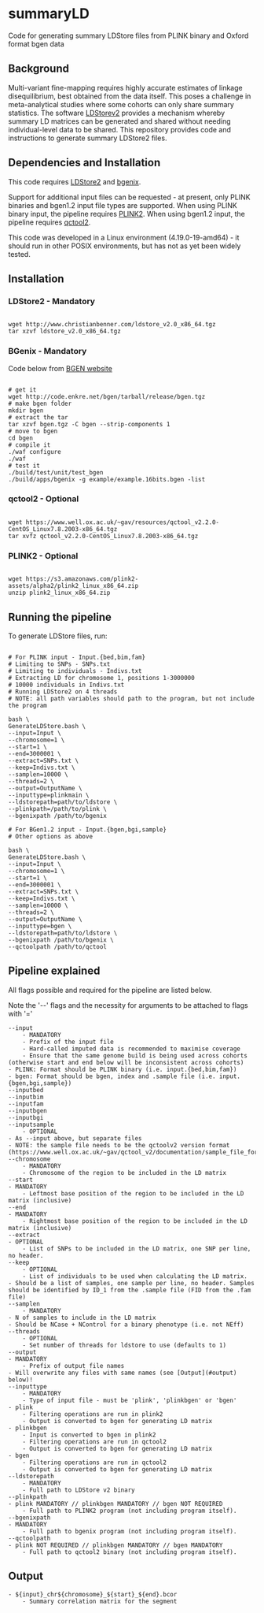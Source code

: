 # summaryLD
Code for generating summary LDStore files from PLINK binary and Oxford format bgen data

## Background

Multi-variant fine-mapping requires highly accurate estimates of linkage disequilibrium, best obtained from the data itself.
This poses a challenge in meta-analytical studies where some cohorts can only share summary statistics.
The software [LDStorev2](http://www.christianbenner.com/#) provides a mechanism whereby summary LD matrices can be generated and shared without needing individual-level data to be shared.
This repository provides code and instructions to generate summary LDStore2 files.

## Dependencies and Installation

This code requires [LDStore2](http://www.christianbenner.com/#) and [bgenix](https://enkre.net/cgi-bin/code/bgen/doc/trunk/doc/wiki/bgenix.md).

Support for additional input files can be requested - at present, only PLINK binaries and bgen1.2 input file types are supported.
When using PLINK binary input, the pipeline requires [PLINK2](https://www.cog-genomics.org/plink/2.0).
When using bgen1.2 input, the pipeline requires [qctool2](https://www.well.ox.ac.uk/~gav/qctool/).

This code was developed in a Linux environment (4.19.0-19-amd64) - it should run in other POSIX environments, but has not as yet been widely tested.

## Installation

### LDStore2 - Mandatory

```

wget http://www.christianbenner.com/ldstore_v2.0_x86_64.tgz
tar xzvf ldstore_v2.0_x86_64.tgz

```

### BGenix - Mandatory

Code below from [BGEN website](https://enkre.net/cgi-bin/code/bgen)

```

# get it
wget http://code.enkre.net/bgen/tarball/release/bgen.tgz
# make bgen folder
mkdir bgen
# extract the tar
tar xzvf bgen.tgz -C bgen --strip-components 1
# move to bgen
cd bgen
# compile it
./waf configure
./waf
# test it
./build/test/unit/test_bgen
./build/apps/bgenix -g example/example.16bits.bgen -list

```

### qctool2 - Optional

```

wget https://www.well.ox.ac.uk/~gav/resources/qctool_v2.2.0-CentOS_Linux7.8.2003-x86_64.tgz
tar xvfz qctool_v2.2.0-CentOS_Linux7.8.2003-x86_64.tgz

```

### PLINK2 - Optional

```

wget https://s3.amazonaws.com/plink2-assets/alpha2/plink2_linux_x86_64.zip
unzip plink2_linux_x86_64.zip

```

## Running the pipeline

To generate LDStore files, run:

```

# For PLINK input - Input.{bed,bim,fam}
# Limiting to SNPs - SNPs.txt
# Limiting to individuals - Indivs.txt
# Extracting LD for chromosome 1, positions 1-3000000
# 10000 individuals in Indivs.txt
# Running LDStore2 on 4 threads
# NOTE: all path variables should path to the program, but not include the program

bash \
GenerateLDStore.bash \
--input=Input \
--chromosome=1 \
--start=1 \
--end=3000001 \
--extract=SNPs.txt \
--keep=Indivs.txt \
--samplen=10000 \
--threads=2 \
--output=OutputName \
--inputtype=plinkmain \
--ldstorepath=path/to/ldstore \
--plinkpath=/path/to/plink \
--bgenixpath /path/to/bgenix

# For BGen1.2 input - Input.{bgen,bgi,sample}
# Other options as above

bash \
GenerateLDStore.bash \
--input=Input \
--chromosome=1 \
--start=1 \
--end=3000001 \
--extract=SNPs.txt \
--keep=Indivs.txt \
--samplen=10000 \
--threads=2 \
--output=OutputName \
--inputtype=bgen \
--ldstorepath=path/to/ldstore \
--bgenixpath /path/to/bgenix \
--qctoolpath /path/to/qctool

```

## Pipeline explained

All flags possible and required for the pipeline are listed below.

Note the '--' flags and the necessity for arguments to be attached to flags with '='

    --input
        - MANDATORY
        - Prefix of the input file
        - Hard-called imputed data is recommended to maximise coverage
        - Ensure that the same genome build is being used across cohorts (otherwise start and end below will be inconsistent across cohorts)
	- PLINK: Format should be PLINK binary (i.e. input.{bed,bim,fam})
	- bgen: Format should be bgen, index and .sample file (i.e. input.{bgen,bgi,sample})
    --inputbed
    --inputbim
    --inputfam
    --inputbgen
    --inputbgi
    --inputsample
        - OPTIONAL
	- As --input above, but separate files
	- NOTE: the sample file needs to be the qctoolv2 version format (https://www.well.ox.ac.uk/~gav/qctool_v2/documentation/sample_file_formats.html)
    --chromosome
        - MANDATORY
        - Chromosome of the region to be included in the LD matrix
    --start
	- MANDATORY
        - Leftmost base position of the region to be included in the LD matrix (inclusive)
    --end
	- MANDATORY
        - Rightmost base position of the region to be included in the LD matrix (inclusive)
    --extract
	- OPTIONAL
        - List of SNPs to be included in the LD matrix, one SNP per line, no header.
    --keep
        - OPTIONAL
        - List of individuals to be used when calculating the LD matrix.
	- Should be a list of samples, one sample per line, no header. Samples should be identified by ID_1 from the .sample file (FID from the .fam file)
    --samplen
        - MANDATORY
	- N of samples to include in the LD matrix
	- Should be NCase + NControl for a binary phenotype (i.e. not NEff)
    --threads
        - OPTIONAL
        - Set number of threads for ldstore to use (defaults to 1)
    --output
	- MANDATORY
        - Prefix of output file names
	- Will overwrite any files with same names (see [Output](#output) below)!
    --inputtype
        - MANDATORY
        - Type of input file - must be 'plink', 'plinkbgen' or 'bgen'
	- plink
	    - Filtering operations are run in plink2
	    - Output is converted to bgen for generating LD matrix
	- plinkbgen
	    - Input is converted to bgen in plink2
	    - Filtering operations are run in qctool2
	    - Output is converted to bgen for generating LD matrix
	- bgen
	    - Filtering operations are run in qctool2
	    - Output is converted to bgen for generating LD matrix	
    --ldstorepath
        - MANDATORY
        - Full path to LDStore v2 binary
    --plinkpath
	- plink MANDATORY // plinkbgen MANDATORY // bgen NOT REQUIRED
        - Full path to PLINK2 program (not including program itself).
    --bgenixpath
	- MANDATORY
        - Full path to bgenix program (not including program itself).
    --qctoolpath
	- plink NOT REQUIRED // plinkbgen MANDATORY // bgen MANDATORY
        - Full path to qctool2 binary (not including program itself).

## Output

    - ${input}_chr${chromosome}_${start}_${end}.bcor
        - Summary correlation matrix for the segment

